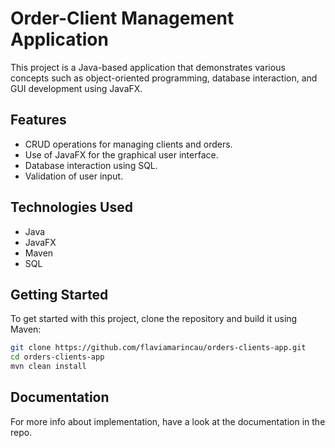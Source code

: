 # Order-Client Management Application

This project is a Java-based application that demonstrates various concepts such as object-oriented programming, database interaction, and GUI development using JavaFX.

## Features

- CRUD operations for managing clients and orders.
- Use of JavaFX for the graphical user interface.
- Database interaction using SQL.
- Validation of user input.

## Technologies Used

- Java
- JavaFX
- Maven
- SQL

## Getting Started

To get started with this project, clone the repository and build it using Maven:

```sh
git clone https://github.com/flaviamarincau/orders-clients-app.git
cd orders-clients-app
mvn clean install
```

## Documentation
For more info about implementation, have a look at the documentation in the repo.

